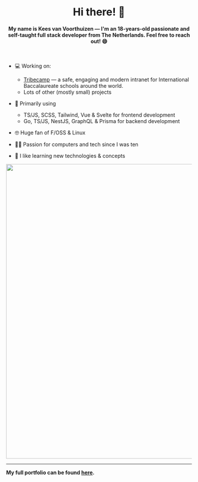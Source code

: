 <h1 align="center">Hi there! 👋</h1>
<h4 align="center">My name is Kees van Voorthuizen — I'm an 18-years-old passionate and self-taught full stack developer from The Netherlands. Feel free to reach out! 😄</h4>

<br>

- 💻 Working on:
    - [Tribecamp](https://tribecamp.com) — a safe, engaging and modern intranet for International Baccalaureate schools around the world.
    - Lots of other (mostly small) projects

- 🔭 Primarily using
    - TS/JS, SCSS, Tailwind, Vue & Svelte for frontend development
    - Go, TS/JS, NestJS, GraphQL & Prisma for backend development

- 🤓 Huge fan of F/OSS & Linux

- 👨‍💻 Passion for computers and tech since I was ten

- 📖 I like learning new technologies & concepts

<a href="https://github.com/ryo-ma/github-profile-trophy">
  <img width=800 src="https://github-profile-trophy.vercel.app/?username=keesvv&column=8&theme=radical&no-frame=true&no-bg=true"/>
</a>

-----
**My full portfolio can be found [here](https://keesvv.nl).**
